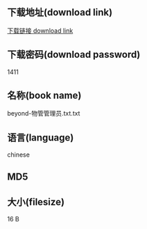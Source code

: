 ## 下载地址(download link)
[下载链接 download link](https://tutu365.netlify.app/?s=beyond-%E7%89%A9%E7%AE%A1%E7%AE%A1%E7%90%86%E5%91%98.txt)

## 下载密码(download password)
1411

## 名称(book name)
beyond-物管管理员.txt.txt

## 语言(language)
chinese

## MD5


## 大小(filesize)
16 B
